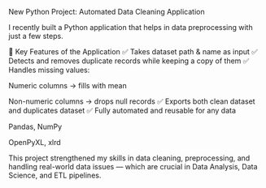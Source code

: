 New Python Project: Automated Data Cleaning Application

I recently built a Python application that helps in data preprocessing with just a few steps.

🔧 Key Features of the Application
✅ Takes dataset path & name as input
✅ Detects and removes duplicate records while keeping a copy of them
✅ Handles missing values:

Numeric columns → fills with mean

Non-numeric columns → drops null records
✅ Exports both clean dataset and duplicates dataset
✅ Fully automated and reusable for any data

Pandas, NumPy

OpenPyXL, xlrd

This project strengthened my skills in data cleaning, preprocessing, and handling real-world data issues — which are crucial in Data Analysis, Data Science, and ETL pipelines.
